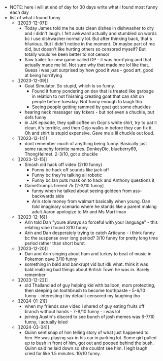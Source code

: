   * NOTE: here i will at end of day for 30 days write what i found most funny each day
  * list of what i found funny
    * [[2023-12-07]]
      * Today James told me he puts clean dishes in dishwasher to dry and i didn't laugh. I felt awkward actually and stumbled on words bc i use dishwasher normally lol. But after thinking back, that's hilarious. But i didn't notice in the moment. Or maybe part of me did, but doesn't like hurting others so censored myself? But totally would've been better to not censor
      * Saw trailer for new game called OP - it was horrifying and that actually made me lol. Not sure why that made me lol like that. Guess i was just surprised by how good it was - good art, good at being horrifying
    * [[2023-12-09]]
      * Goat Simulator. So stupid, which is so funny.
        * Found it funny pondering on dev that is treated like garbage in relation to not finishing creating goat that can shit on people before tuesday. Not funny enough to laugh tho
        * Seeing people getting rammed by goat got some chuckles
      * hearing neck massager say fckers - but not even a chuckle, but defs funny
      * in JJK episode, they spill coffee on Gojo's white shirt, try to pat it clean, it's terrible, and then Gojo walks in before they can fix it. Oh and shirt is stupid expensive. Gave me a lil chuckle out loud.
    * [[2023-12-14]]
      * dont remember much of anything being funny. Basically just some raunchy fortnite names. DonkeyDic, blueberry69, ThongHelmet. 2-3/10, got a chuckle
    * [[2023-12-15]]
      * Smosh old hack off video (2/10 funny)
        * Funny bc hack off sounds like jack off
        * Funny bc they're talking all robotic
        * Funny bc Ian puts mask on to hack and Anthony questions it
      * GameGrumps firered 75 (2-3/10 funny)
        * funny when he talked about seeing goldeen from ass-backwards side
        * Arin stole money from walmart basically when young. Dan told imaginary scenario where he stands like a parent making adult Aaron apologize to Mr and Ms Mart lmao
    * [[2023-12-16]]
      * Arin told Dan "youre always so forceful with your language" - this relating vibe i found 3/10 funny
      * Arin and Dan desperately trying to catch Articuno - i think funny bc the suspense over long period? 3/10 funny for pretty long time period rather than short burst
    * [[2023-12-20]]
      * Dan and Arin singing about ham and turkey to beat of music in Pokemon cave 3/10 funny
      * something in bald and bankrupt vid but idk what. think it was bald realizing bad things about British Town he was in. Barely remember 
    * [[2023-12-22]]
      * old Thailand ad of guy helping kid with balloon, mom protecting, then sleeping on toothbrush to become toothpaste - 5-6/10 funny - interesting i by default censored my laughing tho
    * [[2024-01-21]]
      * when my friends saw video i shared of guy eating fruits off branch without hands - 7-8/10 funny - i was lol
      * joining Austin's discord to see bunch of josh memes was 6-7/10 funny, i actually loled
    * [[2024-03-04]]
      * Quinn sent snap of him telling story of what just happened to him. He was playing sax in his car in parking lot. Some girl pulled up to bush in front of him, got out and pooped behind the bush. Quinn said he laid down so she couldnt see him. I legit laugh cried for like 1.5 minutes. 10/10 funny.
